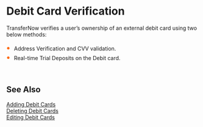 # Debit Card Verification 

TransferNow verifies a user’s ownership of an external debit card using two below methods: 

<div class="card-body">
<ul>
<li>Address Verification and CVV validation. </li>
<li>Real-time Trial Deposits on the Debit card. </li>
</ul>

&nbsp;

## See Also

[Adding Debit Cards](?path=docs/transfer-debit-card/adding-Acc.md)  
[Deleting Debit Cards](?path=docs/transfer-debit-card/delete-debitCard.md)  
[Editing Debit Cards](?path=docs/transfer-debit-card/edit-debitCard.md)


<style>
    .card-body ul {
        list-style: none;
        padding-left: 20px;
    }
    .card-body ul li::before {
        content: "\2022";
        font-size: 1.5em;
        color: #f60;
        display: inline-block;
        width: 1em;
        margin-left: -1em;
    }